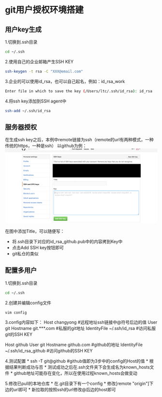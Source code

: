 # git用户授权环境搭建

## 用户key生成

1.切换到.ssh目录
``` bash
cd ~/.ssh
```

2.使用自己的企业邮箱产生SSH KEY
``` bash
ssh-keygen -t rsa -C "XXX@email.com"
```

3.企业的可以使用id_rsa，也可以自己起名，例如：id_rsa_work
``` bash
Enter file in which to save the key (/Users/ltc/.ssh/id_rsa): id_rsa
```

4.将ssh key添加到SSH agent中
``` bash
ssh-add ~/.ssh/id_rsa
```

## 服务器授权
在生成ssh key之后，本例中remote链接为ssh（remote的url有两种模式，一种传统的https，一种是ssh）
以github为例：
![](./images/ssh-key.png)

在图中添加Title，可以随便写： 
* 将.ssh目录下对应的id_rsa_github.pub中的内容拷到Key中
* 点击Add SSH key按钮即可
* git私仓的类似

## 配置多用户

1.切换到.ssh目录
``` bash
cd ~/.ssh
```

2.创建并编辑config文件
``` bash
vim config
```

3.config内容如下：
   Host changyong	#远程地址ssh链接中@符号后边的值
   User git
   Hostname git.***.com  #私服的git地址
   IdentityFile ~/.ssh/id_rsa  #访问私服git的SSH KEY

   Host github
   User git
   Hostname github.com #github的地址
   IdentityFile ~/.ssh/id_rsa_github  #访问github的SSH KEY

4.测试配置
	* ssh -T git@github	#github值即为3步中的config的Host的值
	* 根据结果判断成功与否
	* 测试成功之后在.ssh文件夹下会生成名为known_hosts文件
	* github地址可能存在变化，所以在使用过程known_hosts会做变动
	
5.修改已pull的本地仓库
	* 在.git目录下有一个config
	* 修改[remote "origin"]下边的url即可
	* 新拉取的按照ssh的url修改@后边的host即可



